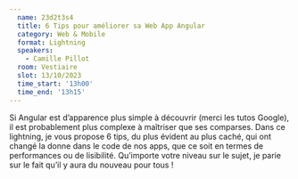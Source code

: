 ```yaml
---
  name: 23d2t3s4
  title: 6 Tips pour améliorer sa Web App Angular
  category: Web & Mobile
  format: Lightning
  speakers: 
    - Camille Pillot
  room: Vestiaire
  slot: 13/10/2023
  time_start: '13h00'
  time_end: '13h15'
---
```

Si Angular est d’apparence plus simple à découvrir (merci les tutos Google), il est probablement plus complexe à maîtriser que ses comparses. Dans ce lightning, je vous propose 6 tips, du plus évident au plus caché, qui ont changé la donne dans le code de nos apps, que ce soit en termes de performances ou de lisibilité. Qu’importe votre niveau sur le sujet, je parie sur le fait qu’il y aura du nouveau pour tous !
